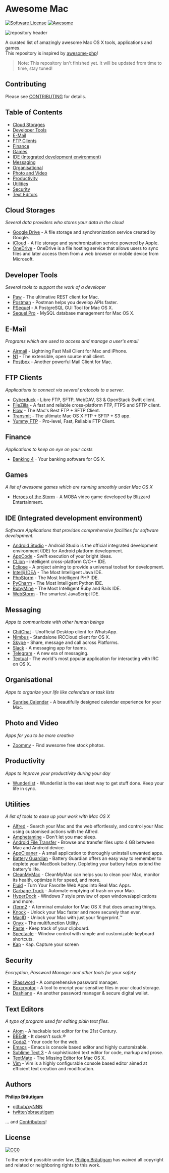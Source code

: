 # Awesome Mac

[![Software License](https://img.shields.io/badge/license-CC0%201.0%20Universal-brightgreen.svg?style=flat-square)](LICENSE)
[![Awesome](https://cdn.rawgit.com/sindresorhus/awesome/d7305f38d29fed78fa85652e3a63e154dd8e8829/media/badge.svg)](https://github.com/sindresorhus/awesome)

![repository header](https://raw.githubusercontent.com/xyNNN/awesome-mac/master/files/header.jpg?token=AB1yFog9AH79ucAQKrB5YYfkLRMabc5Mks5V3ignwA%3D%3D)

A curated list of amazingly awesome Mac OS X tools, applications and games.  
This repository is inspired by [awesome-php](https://github.com/ziadoz/awesome-php)!

> Note: This repository isn't finished yet. It will be updated from time to time, stay tuned!

## Contributing
Please see [CONTRIBUTING](https://github.com/xyNNN/awesome-mac/blob/master/CONTRIBUTING.md) for details.

## Table of Contents
- [Cloud Storages](#cloud-storages)
- [Developer Tools](#developer-tools)
- [E-Mail](#e-mail)
- [FTP Clients](#ftp-clients)
- [Finance](#finance)
- [Games](#games)
- [IDE (Integrated development environment)](#ide-integrated-development-environment)
- [Messaging](#messaging)
- [Organisational](#organisational)
- [Photo and Video](#photo-and-video)
- [Productivity](#productivity)
- [Utilities](#utilities)
- [Security](#security)
- [Text Editors](#text-editors)

## Cloud Storages
*Several data providers who stores your data in the cloud*

* [Google Drive](https://www.google.com/intl/de_de/drive) - A file storage and synchronization service created by Google.
* [iCloud](https://www.icloud.com/) - A file storage and synchronization service powered by Apple.
* [OneDrive](https://onedrive.live.com/about/en-us) - OneDrive is a file hosting service that allows users to sync files and later access them from a web browser or mobile device from Microsoft.

## Developer Tools
*Several tools to support the work of a developer*

* [Paw](https://luckymarmot.com/paw) - The ultimative REST client for Mac.
* [Postman](https://www.getpostman.com) - Postman helps you develop APIs faster.
* [PSequel](http://www.psequel.com) - A PostgreSQL GUI Tool for Mac OS X.
* [Sequel Pro](http://www.sequelpro.com) - MySQL database management for Mac OS X.

## E-Mail
*Programs which are used to access and manage a user's email*

* [Airmail](http://airmailapp.com) - Lightning Fast Mail Client for Mac and iPhone.
* [N1](https://www.nylas.com/n1) - The extensible, open source mail client.
* [Postbox](https://www.postbox-inc.com) - Another powerful Mail Client for Mac.

## FTP Clients
*Applications to connect via several protocols to a server.*

* [Cyberduck](https://cyberduck.io) - Libre FTP, SFTP, WebDAV, S3 & OpenStack Swift client.
* [FileZilla](https://filezilla-project.org) - A fast and reliable cross-platform FTP, FTPS and SFTP client.
* [Flow](http://fivedetails.com/flow/) - The Mac's Best FTP + SFTP Client.
* [Transmit](http://www.panic.com/transmit/) - The ultimate Mac OS X FTP + SFTP + S3 app.
* [Yummy FTP](http://www.yummysoftware.com) - Pro-level, Fast, Reliable FTP Client.

## Finance
*Applications to keep an eye on your costs*

* [Banking 4](https://subsembly.com/de/banking.html) - Your banking software for OS X.

## Games
*A list of awesome games which are running smoothly under Mac OS X*

- [Heroes of the Storm](http://eu.battle.net/heroes) - A MOBA video game developed by Blizzard Entertainment.

## IDE (Integrated development environment)
*Software Applications that provides comprehensive facilities for software development.*

* [Android Studio](https://developer.android.com/studio/index.html) - Android Studio is the official integrated development environment (IDE) for Android platform development.
* [AppCode](https://www.jetbrains.com/objc/) - Swift execution of your bright ideas.
* [CLion](https://www.jetbrains.com/clion/) - intelligent cross-platform C/C++ IDE.
* [Eclipse](https://www.eclipse.org) - A project aiming to provide a universal toolset for development.
* [Intellij IDEA](https://www.jetbrains.com/idea/) - The Most Intelligent Java IDE.
* [PhpStorm](https://www.jetbrains.com/phpstorm/) - The Most Intelligent PHP IDE.
* [PyCharm](https://www.jetbrains.com/pycharm/) - The Most Intelligent Python IDE.
* [RubyMine](https://www.jetbrains.com/ruby/) - The Most Intelligent Ruby and Rails IDE.
* [WebStorm](https://www.jetbrains.com/webstorm/) - The smartest JavaScript IDE.

## Messaging
*Apps to communicate with other human beings*

* [ChitChat](https://github.com/stonesam92/ChitChat) - Unofficial Desktop client for WhatsApp.
* [Nimbus](https://github.com/jnordberg/irccloudapp) - Standalone IRCCloud client for OS X.
* [Skype](https://www.skype.com) - Share, message and call across Platforms.
* [Slack](https://slack.com/) - A messaging app for teams.
* [Telegram](https://desktop.telegram.org) - A new era of messaging.
* [Textual](https://www.codeux.com/textual) - The world's most popular application for interacting with IRC on OS X.

## Organisational
*Apps to organize your life like calendars or task lists*

* [Sunrise Calendar](https://calendar.sunrise.am/) - A beautifully designed calendar experience for your Mac.

## Photo and Video
*Apps for you to be more creative*

- [Zoommy](http://zoommyapp.com) - Find awesome free stock photos.

## Productivity
*Apps to improve your productivity during your day*

- [Wunderlist](https://www.wunderlist.com) - Wunderlist is the easistest way to get stuff done. Keep your life in sync.

## Utilities
*A list of tools to ease up your work with Mac OS X*

* [Alfred](https://www.alfredapp.com/) - Search your Mac and the web effortlessly, and control your Mac using customised actions with the Alfred.
* [Amphetamine](https://itunes.apple.com/de/app/amphetamine/id937984704?mt=12) - Don't let you mac sleep.
* [Android File Transfer](https://www.android.com/filetransfer) - Browse and transfer files upto 4 GB between Mac and Android device.
* [AppCleaner](http://www.freemacsoft.net/appcleaner/) - A small application to thoroughly uninstall unwanted apps.
* [Battery Guardian](https://www.dssw.co.uk/batteryguardian) - Battery Guardian offers an easy way to remember to deplete your MacBook battery. Depleting your battery helps extend the battery's life.
* [CleanMyMac](http://cleanmymac.com) - CleanMyMac can helps you to clean your Mac, monitor its health, optimize it for speed, and more.
* [Fluid](http://fluidapp.com) - Turn Your Favorite Web Apps into Real Mac Apps.
* [Garbage Truck](http://www.macupdate.com/app/mac/47923/garbage-truck) - Automate emptying of trash on your Mac.
* [HyperDock](https://bahoom.com/hyperdock/) - Windows 7 style preview of open windows/applications and more.
* [iTerm2](https://www.iterm2.com) - A terminal emulator for Mac OS X that does amazing things.
* [Knock](http://www.knocktounlock.com) - Unlock your Mac faster and more securely than ever.
* [MacID](http://macid.co) - Unlock your Mac with just your fingerprint.™
* [Onyx](http://www.titanium.free.fr/onyx.html) - The multifunction Utility.
* [Paste](http://pasteapp.me/) - Keep track of your clipboard.
* [Spectacle](http://spectacleapp.com) - Window control with simple and customizable keyboard shortcuts.
* [Kap](https://getkap.co/) - Kap. Capture your screen

## Security
*Encryption, Password Manager and other tools for your safety*

* [1Password](https://agilebits.com/onepassword/mac) - A comprehensive password manager.
* [Boxcryptor](https://www.boxcryptor.com) - A tool to encript your sensitive files in your cloud storage.
* [Dashlane](https://www.dashlane.com/) - An another password manager & secure digital wallet.

## Text Editors
*A type of program used for editing plain text files.*

* [Atom](https://atom.io) - A hackable text editor for the 21st Century.
* [BBEdit](http://www.barebones.com/products/bbedit/) - It doesn’t suck.®
* [Coda2](https://panic.com/coda) - Your code for the web.
* [Emacs](https://www.emacswiki.org/emacs/EmacsForMacOS) - Emacs is console based editor and highly customizable.
* [Sublime Text 3](http://www.sublimetext.com/3) - A sophisticated text editor for code, markup and prose.
* [TextMate](https://macromates.com) - The Missing Editor for Mac OS X.
* [Vim](http://www.vim.org/) - Vim is a highly configurable console based editor aimed at efficient text creation and modification.

## Authors

**Philipp Bräutigam**

+ [github/xyNNN](https://github.com/xyNNN)
+ [twitter/pbraeutigam](http://twitter.com/pbraeutigam)

... and [Contributors](https://github.com/xyNNN/awesome-mac/graphs/contributors)!

## License
[![CC0](http://i.creativecommons.org/p/zero/1.0/88x31.png)](http://creativecommons.org/publicdomain/zero/1.0/)

To the extent possible under law, [Philipp Bräutigam](http://www.philipp-braeutigam.de) has waived all copyright and related or neighboring rights to this work.
